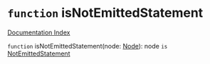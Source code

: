 # `function` isNotEmittedStatement

[Documentation Index](../README.md)

`function` isNotEmittedStatement(node: [Node](../private.interface.Node/README.md)): node `is` [NotEmittedStatement](../private.interface.NotEmittedStatement/README.md)